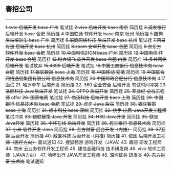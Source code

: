 ## 春招公司  
***
~~1.cvte 后端开发 base 广州~~ 笔试挂
~~2.vivo 后端开发 base 南京~~ 简历挂
~~3.浦发银行 后端开发 base 合肥~~ 简历挂
~~4.中国联通 软件开发  base 南京 杭州~~ 简历挂
~~5.酷狗  后端培训生 base 广州~~ 简历挂
~~6.招商网络科技 后端开发 base 杭州~~ 笔试挂
~~7.网易有道 后端开发 base 杭州~~  简历挂
~~8.zoom 安卓开发  base 合肥~~  简历挂
~~9.京东方 软件开发 base 合肥~~   简历挂
~~10.中国电信21CN  base 广州~~  简历挂
~~12.中国电信 IT开发 base 合肥~~  简历挂
~~13.科大讯飞  软件开发 base 合肥 内推~~ 简历挂
~~14.多益网络 后端开发~~  笔试放弃
~~15.4399 后端开发~~ 笔试挂
~~16.中国工商银行 信息技术岗 base 合肥~~ 简历挂
~~17.银联数据 base 上海~~ 简历挂
~~18.中国移动 安徽~~ 简历挂
~~19 中国联合网络通信集团有限公司 信息技术岗~~ 简历挂
~~20.中国邮政合肥分行 信息技术岗~~ 4.17 面试
~~21. 哈罗单车 后端开发~~ 简历挂
~~22. 360 企业安全 后端开发~~ 笔试时间冲突
~~23. 浩鲸科技 Java后端开发~~ 笔试挂
~~24. OPPO 后端开发~~ 简历挂
~~25. 寒武纪 全栈工程师~~  offer
~~26. 国家电网~~  笔试挂
~~27. 商汤科技 后端开发 base 上海~~ 简历挂
~~28. 中国银行 信息技术岗 base 合肥~~  笔试挂
~~29. 虎牙 Java 后端~~ 简历挂
~~30. 银联智策 base 上海~~ 简历挂
~~31. 顺丰科技 base 深圳~~ 简历挂
~~32. 快手  应届-Java开发工程师~~ 笔试冲突
~~33. 银联智策 Java 开发~~ 简历挂
~~34. H3C Java开发~~ 简历挂
~~35. 联宝 Java开发~~ 简历挂
~~36. 中移在线 后端开发~~ 简历挂
~~36. 民生银行 信息技术岗~~ 简历挂
~~37. 小米 软件开发-Java~~ 简历挂
~~38. 东方财富 后台开发（内推）~~ 简历挂
~~39. 37互娱 后台开发~~ 简历挂
~~40. 触宝科技 后台开发（内推)~~ 简历挂
~~41. 依图  后端开发工程师（医疗方向）~~ 面试通知
42. 搜狐畅游  游戏开发（JAVA)
43. 趣店  研发工程师
44. 商米  云业务软件开发工程师
45. 建信金融科技  技术研发岗
46. vivo  软件工程师（JAVA方向）
47. 哈啰出行  JAVA开发工程师
48. 深圳证券  研发类
~~49. 东方财富  技术岗~~ 笔试通知